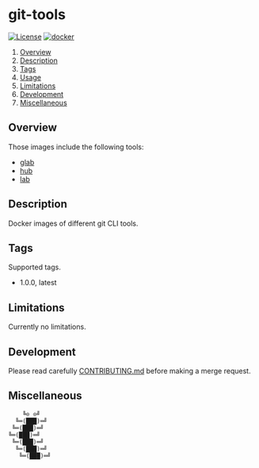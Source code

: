 # git-tools

[![License][license-img]][license-href]
[![docker][docker-img]][docker-href]

1. [Overview](#overview)
1. [Description](#description)
1. [Tags](#setup)
1. [Usage](#usage)
1. [Limitations](#limitations)
1. [Development](#development)
1. [Miscellaneous](#miscellaneous)

## Overview

Those images include the following tools:

- [glab](https://github.com/profclems/glab)
- [hub](https://github.com/github/hub)
- [lab](https://github.com/zaquestion/lab)

## Description

Docker images of different git CLI tools.

## Tags

Supported tags.

- 1.0.0, latest

## Limitations

Currently no limitations.

## Development

Please read carefully [CONTRIBUTING.md][contribute-href]  before making a merge
request.

## Miscellaneous

```
    ╚⊙ ⊙╝
  ╚═(███)═╝
 ╚═(███)═╝
╚═(███)═╝
 ╚═(███)═╝
  ╚═(███)═╝
   ╚═(███)═╝
```

[license-img]: https://img.shields.io/badge/license-ISC-blue.svg
[license-href]: LICENSE
[docker-img]: https://img.shields.io/docker/pulls/vptech/git-tools.svg
[docker-href]: https://hub.docker.com/r/vptech/git-tools
[contribute-href]: CONTRIBUTING.md
